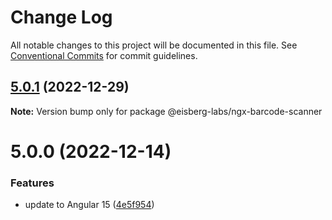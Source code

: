 # Change Log

All notable changes to this project will be documented in this file.
See [Conventional Commits](https://conventionalcommits.org) for commit guidelines.

## [5.0.1](https://github.com/eisberg-labs/angular-components/compare/@eisberg-labs/ngx-barcode-scanner@5.0.0...@eisberg-labs/ngx-barcode-scanner@5.0.1) (2022-12-29)

**Note:** Version bump only for package @eisberg-labs/ngx-barcode-scanner





# 5.0.0 (2022-12-14)


### Features

* update to Angular 15 ([4e5f954](https://github.com/eisberg-labs/angular-components/commit/4e5f9542f50aff5a40776c51f414996bafa4a821))
